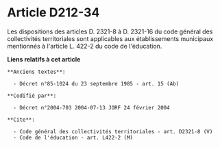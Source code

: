 # Article D212-34

Les dispositions des articles D. 2321-8 à D. 2321-16 du code général des collectivités territoriales sont applicables aux
établissements municipaux mentionnés à l'article L. 422-2 du code de l'éducation.

**Liens relatifs à cet article**

	**Anciens textes**:

	  - Décret n°85-1024 du 23 septembre 1985 - art. 15 (Ab)

	**Codifié par**:

	  - Décret n°2004-703 2004-07-13 JORF 24 février 2004

	**Cite**:

	  - Code général des collectivités territoriales - art. D2321-8 (V)
	  - Code de l'éducation - art. L422-2 (M)
